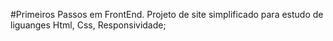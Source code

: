 #Primeiros Passos em FrontEnd.
Projeto de site simplificado para estudo de liguanges Html, Css, Responsividade;